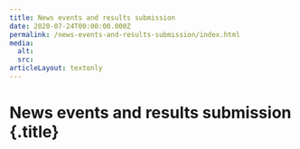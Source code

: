 ```yaml
---
title: News events and results submission
date: 2020-07-24T00:00:00.000Z
permalink: /news-events-and-results-submission/index.html
media:
  alt:
  src:
articleLayout: textonly
---
```


# News events and results submission {.title}

